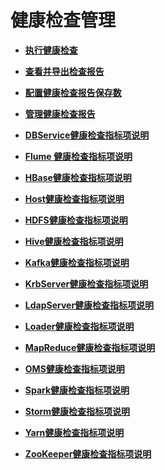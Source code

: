 # 健康检查管理<a name="ZH-CN_TOPIC_0174499441"></a>

-   **[执行健康检查](执行健康检查-128.md)**  

-   **[查看并导出检查报告](查看并导出检查报告-129.md)**  

-   **[配置健康检查报告保存数](配置健康检查报告保存数.md)**  

-   **[管理健康检查报告](管理健康检查报告.md)**  

-   **[DBService健康检查指标项说明](DBService健康检查指标项说明-130.md)**  

-   **[Flume 健康检查指标项说明](Flume-健康检查指标项说明-131.md)**  

-   **[HBase健康检查指标项说明](HBase健康检查指标项说明-132.md)**  

-   **[Host健康检查指标项说明](Host健康检查指标项说明-133.md)**  

-   **[HDFS健康检查指标项说明](HDFS健康检查指标项说明-134.md)**  

-   **[Hive健康检查指标项说明](Hive健康检查指标项说明-135.md)**  

-   **[Kafka健康检查指标项说明](Kafka健康检查指标项说明-136.md)**  

-   **[KrbServer健康检查指标项说明](KrbServer健康检查指标项说明-137.md)**  

-   **[LdapServer健康检查指标项说明](LdapServer健康检查指标项说明-138.md)**  

-   **[Loader健康检查指标项说明](Loader健康检查指标项说明-139.md)**  

-   **[MapReduce健康检查指标项说明](MapReduce健康检查指标项说明-140.md)**  

-   **[OMS健康检查指标项说明](OMS健康检查指标项说明-141.md)**  

-   **[Spark健康检查指标项说明](Spark健康检查指标项说明-142.md)**  

-   **[Storm健康检查指标项说明](Storm健康检查指标项说明-143.md)**  

-   **[Yarn健康检查指标项说明](Yarn健康检查指标项说明-144.md)**  

-   **[ZooKeeper健康检查指标项说明](ZooKeeper健康检查指标项说明-145.md)**  


